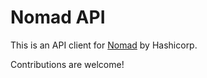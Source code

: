 # Nomad API 

This is an API client for [Nomad](https://www.nomadproject.io/) by Hashicorp.

Contributions are welcome! 
